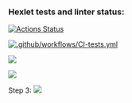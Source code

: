 ### Hexlet tests and linter status:
[![Actions Status](https://github.com/zhenya30000/fullstack-javascript-project-46/workflows/hexlet-check/badge.svg)](https://github.com/zhenya30000/fullstack-javascript-project-46/actions)

[![.github/workflows/CI-tests.yml](https://github.com/zhenya30000/fullstack-javascript-project-46/actions/workflows/CI-tests.yml/badge.svg)](https://github.com/zhenya30000/fullstack-javascript-project-46/actions/workflows/CI-tests.yml)

<a href="https://codeclimate.com/github/zhenya30000/fullstack-javascript-project-46/maintainability"><img src="https://api.codeclimate.com/v1/badges/efb541b8faa9a6d27aab/maintainability" /></a>

<a href="https://codeclimate.com/github/zhenya30000/fullstack-javascript-project-46/test_coverage"><img src="https://api.codeclimate.com/v1/badges/efb541b8faa9a6d27aab/test_coverage" /></a>

Step 3:
<a href="https://asciinema.org/a/sC36C7guQ0bfgIcGvhD1eOO45" target="_blank"><img src="https://asciinema.org/a/sC36C7guQ0bfgIcGvhD1eOO45.svg" /></a>